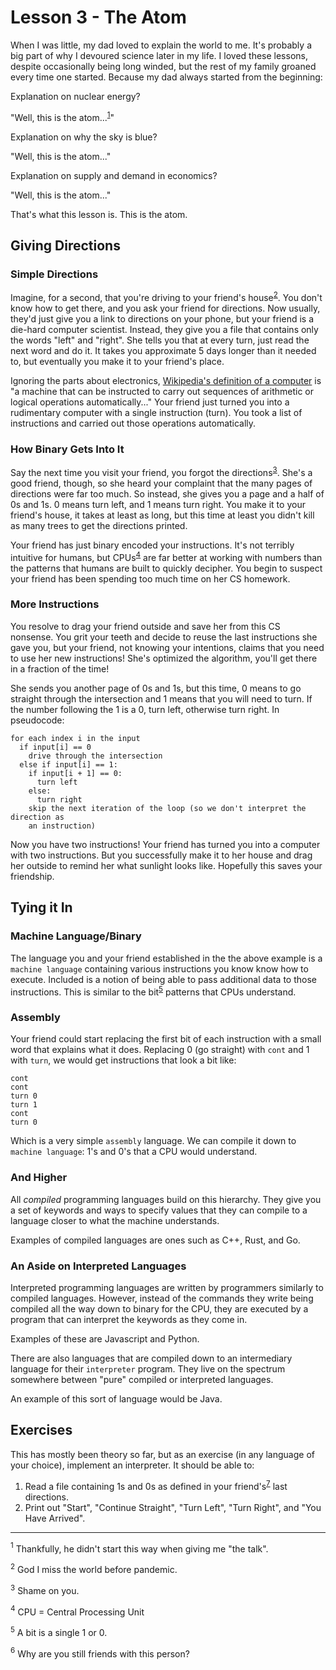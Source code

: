 # Lesson 3 - The Atom

When I was little, my dad loved to explain the world to me. It's probably a big
part of why I devoured science later in my life. I loved these lessons, despite
occasionally being long winded, but the rest of my family groaned every time one
started. Because my dad always started from the beginning:

Explanation on nuclear energy?

"Well, this is the atom...<sup>[1](#fn-thetalk)</sup>"

Explanation on why the sky is blue?

"Well, this is the atom..."

Explanation on supply and demand in economics?

"Well, this is the atom..."

That's what this lesson is. This is the atom.

## Giving Directions

### Simple Directions

Imagine, for a second, that you're driving to your friend's
house<sup>[2](#fn-driving)</sup>. You don't know how to get there, and you
ask your friend for directions. Now usually, they'd just give you a link to
directions on your phone, but your friend is a die-hard computer scientist.
Instead, they give you a file that contains only the words "left" and "right".
She tells you that at every turn, just read the next word and do it. It takes
you approximate 5 days longer than it needed to, but eventually you make it to
your friend's place.

Ignoring the parts about electronics,
[Wikipedia's definition of a computer](https://en.wikipedia.org/wiki/Computer)
is "a machine that can be instructed to carry out sequences of arithmetic or
logical operations automatically..." Your friend just turned you into a
rudimentary computer with a single instruction (turn). You took a list of
instructions and carried out those operations automatically.

### How Binary Gets Into It

Say the next time you visit your friend, you forgot the
directions<sup>[3](#fn-shame)</sup>. She's a good friend, though, so she heard
your complaint that the many pages of directions were far too much. So instead,
she gives you a page and a half of 0s and 1s. 0 means turn left, and 1 means
turn right. You make it to your friend's house, it takes at least as long, but
this time at least you didn't kill as many trees to get the directions printed.

Your friend has just binary encoded your instructions. It's not terribly
intuitive for humans, but CPUs<sup>[4](#fn-cpu)</sup> are far better at working
with numbers than the patterns that humans are built to quickly decipher. You
begin to suspect your friend has been spending too much time on her CS homework.

### More Instructions

You resolve to drag your friend outside and save her from this CS nonsense. You
grit your teeth and decide to reuse the last instructions she gave you, but
your friend, not knowing your intentions, claims that you need to use her new
instructions! She's optimized the algorithm, you'll get there in a fraction of
the time!

She sends you another page of 0s and 1s, but this time, 0 means to go straight
through the intersection and 1 means that you will need to turn. If the number
following the 1 is a 0, turn left, otherwise turn right. In pseudocode:

```text
for each index i in the input
  if input[i] == 0
    drive through the intersection
  else if input[i] == 1:
    if input[i + 1] == 0:
      turn left
    else:
      turn right
    skip the next iteration of the loop (so we don't interpret the direction as
    an instruction)
```

Now you have two instructions! Your friend has turned you into a computer with
two instructions. But you successfully make it to her house and drag her
outside to remind her what sunlight looks like. Hopefully this saves your
friendship.

## Tying it In

### Machine Language/Binary

The language you and your friend established in the the above example is a
`machine language` containing various instructions you know know how to
execute. Included is a notion of being able to pass additional data to those
instructions. This is similar to the bit<sup>[5](#fn-bit)</sup> patterns that
CPUs understand.

### Assembly

Your friend could start replacing the first bit of each instruction with a
small word that explains what it does. Replacing 0 (go straight) with `cont`
and 1 with `turn`, we would get instructions that look a bit like:

```text
cont
cont
turn 0
turn 1
cont
turn 0
```

Which is a very simple `assembly` language. We can compile it down to
`machine language`: 1's and 0's that a CPU would understand.

### And Higher

All _compiled_ programming languages build on this hierarchy. They give you a
set of keywords and ways to specify values that they can compile to a language
closer to what the machine understands.

Examples of compiled languages are ones such as C++, Rust, and Go.

### An Aside on Interpreted Languages

Interpreted programming languages are written by programmers similarly to
compiled languages. However, instead of the commands they write being compiled
all the way down to binary for the CPU, they are executed by a program that can
interpret the keywords as they come in.

Examples of these are Javascript and Python.

There are also languages that are compiled down to an intermediary language for
their `interpreter` program. They live on the spectrum somewhere between "pure"
compiled or interpreted languages.

An example of this sort of language would be Java.

## Exercises

This has mostly been theory so far, but as an exercise (in any language of your
choice), implement an interpreter. It should be able to:

1.  Read a file containing 1s and 0s as defined in your
    friend's<sup>[7](#fn-whytho)</sup> last directions.
2.  Print out "Start", "Continue Straight", "Turn Left", "Turn Right", and "You
    Have Arrived".

--------------------------------------------------------------------------------

<a name="fn-driving"><sup>1</sup></a> Thankfully, he didn't start this way when
giving me "the talk".

<a name="fn-driving"><sup>2</sup></a> God I miss the world before pandemic.

<a name="fn-shame"><sup>3</sup></a> Shame on you.

<a name="fn-cpu"><sup>4</sup></a> CPU = Central Processing Unit

<a name="fn-bit"><sup>5</sup></a> A bit is a single 1 or 0.

<a name="fn-whytho"><sup>6</sup></a> Why are you still friends with this person?